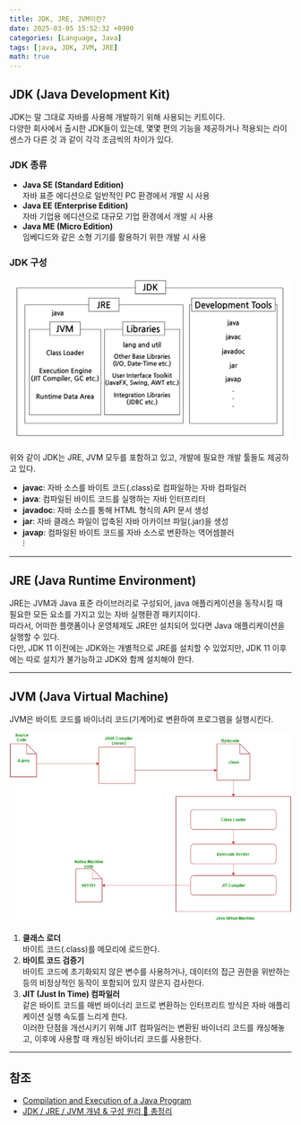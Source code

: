 ```yaml
---
title: JDK, JRE, JVM이란?
date: 2025-03-05 15:52:32 +0900
categories: [Language, Java]
tags: [java, JDK, JVM, JRE]
math: true
---
```


## **JDK (Java Development Kit)**
JDK는 말 그대로 자바를 사용해 개발하기 위해 사용되는 키트이다.  
다양한 회사에서 출시한 JDK들이 있는데, 몇몇 편의 기능을 제공하거나 적용되는 라이센스가 다른 것 과 같이 각각 조금씩의 차이가 있다.  

### **JDK 종류**
- **Java SE (Standard Edition)**  
  자바 표준 에디션으로 일반적인 PC 환경에서 개발 시 사용
- **Java EE (Enterprise Edition)**  
  자바 기업용 에디션으로 대규모 기업 환경에서 개발 시 사용
- **Java ME (Micro Edition)**  
  임베디드와 같은 소형 기기를 활용하기 위한 개발 시 사용

### **JDK 구성**
![](/imgs/JDK_1.png)

위와 같이 JDK는 JRE, JVM 모두를 포함하고 있고, 개발에 필요한 개발 툴들도 제공하고 있다.  
- **javac**: 자바 소스를 바이트 코드(.class)로 컴파일하는 자바 컴파일러
- **java**: 컴파일된 바이트 코드를 실행하는 자바 인터프리터
- **javadoc**: 자바 소스를 통해 HTML 형식의 API 문서 생성
- **jar**: 자바 클래스 파일이 압축된 자바 아카이브 파일(.jar)을 생성
- **javap**: 컴파일된 바이트 코드를 자바 소스로 변환하는 역어셈블러  
⁝

---
## **JRE (Java Runtime Environment)**
JRE는 JVM과 Java 표준 라이브러리로 구성되어, java 애플리케이션을 동작시킬 때 필요한 모든 요소를 가지고 있는 자바 실행환경 패키지이다.  
따라서, 어떠한 플랫폼이나 운영체제도 JRE만 설치되어 있다면 Java 애플리케이션을 실행할 수 있다.  
다만, JDK 11 이전에는 JDK와는 개별적으로 JRE를 설치할 수 있었지만, JDK 11 이후에는 따로 설치가 불가능하고 JDK와 함께 설치해야 한다.

---
## **JVM (Java Virtual Machine)**
JVM은 바이트 코드를 바이너리 코드(기계어)로 변환하여 프로그램을 실행시킨다.

![](/imgs/JVM_1.png)

1. **클래스 로더**  
바이트 코드(.class)를 메모리에 로드한다.
2. **바이트 코드 검증기**  
바이트 코드에 초기화되지 않은 변수를 사용하거나, 데이터의 접근 권한을 위반하는 등의 비정상적인 동작이 포함되어 있지 않은지 검사한다.
3. **JIT (Just In Time) 컴파일러**  
같은 바이트 코드를 매번 바이너리 코드로 변환하는 인터프리트 방식은 자바 애플리케이션 실행 속도를 느리게 한다.  
이러한 단점을 개선시키기 위해 JIT 컴파일러는 변환된 바이너리 코드를 캐싱해놓고, 이후에 사용할 때 캐싱된 바이너리 코드를 사용한다.

---
## **참조**
- [Compilation and Execution of a Java Program](https://www.geeksforgeeks.org/compilation-execution-java-program/)  
- [JDK / JRE / JVM 개념 & 구성 원리 💯 총정리](https://inpa.tistory.com/entry/JAVA-%E2%98%95-JDK-JRE-JVM-%EA%B0%9C%EB%85%90-%EA%B5%AC%EC%84%B1-%EC%9B%90%EB%A6%AC-%F0%9F%92%AF-%EC%99%84%EB%B2%BD-%EC%B4%9D%EC%A0%95%EB%A6%AC#thankYou)
